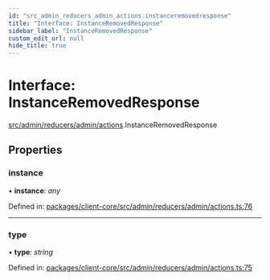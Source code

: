 ```yaml
---
id: "src_admin_reducers_admin_actions.instanceremovedresponse"
title: "Interface: InstanceRemovedResponse"
sidebar_label: "InstanceRemovedResponse"
custom_edit_url: null
hide_title: true
---
```


# Interface: InstanceRemovedResponse

[src/admin/reducers/admin/actions](../modules/src_admin_reducers_admin_actions.md).InstanceRemovedResponse

## Properties

### instance

• **instance**: *any*

Defined in: [packages/client-core/src/admin/reducers/admin/actions.ts:76](https://github.com/xr3ngine/xr3ngine/blob/77d12cea0/packages/client-core/src/admin/reducers/admin/actions.ts#L76)

___

### type

• **type**: *string*

Defined in: [packages/client-core/src/admin/reducers/admin/actions.ts:75](https://github.com/xr3ngine/xr3ngine/blob/77d12cea0/packages/client-core/src/admin/reducers/admin/actions.ts#L75)
